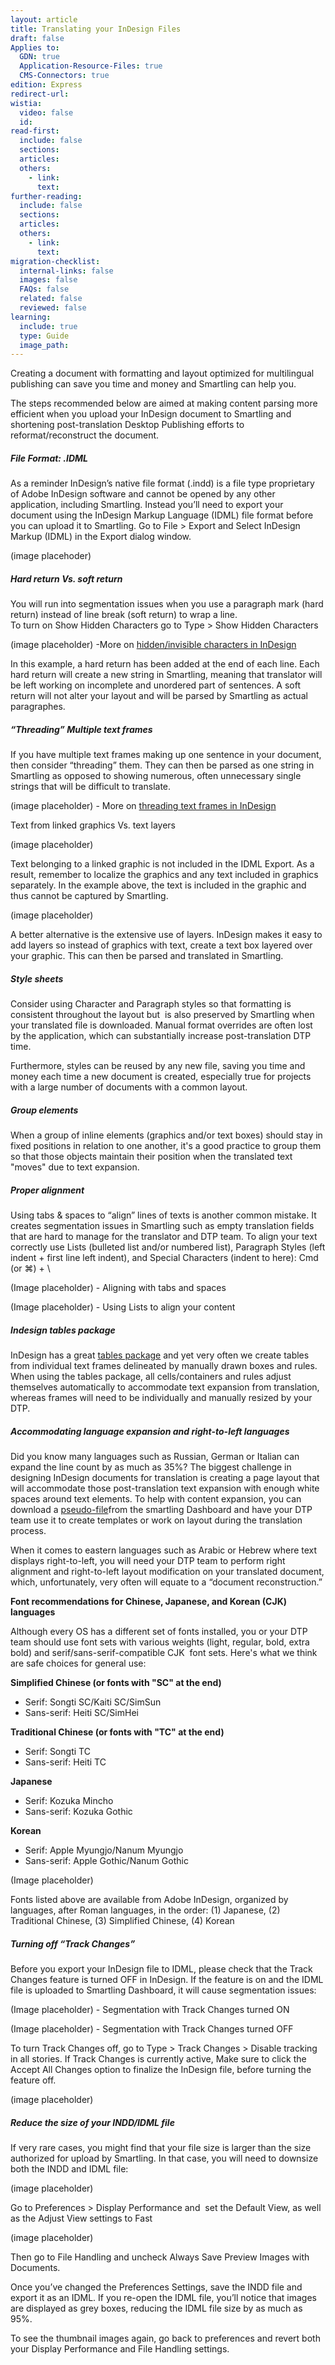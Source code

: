 ```yaml
---
layout: article
title: Translating your InDesign Files
draft: false
Applies to:
  GDN: true
  Application-Resource-Files: true
  CMS-Connectors: true
edition: Express
redirect-url:
wistia:
  video: false
  id:
read-first:
  include: false
  sections:
  articles:
  others:
    - link:
      text:
further-reading:
  include: false
  sections:
  articles:
  others:
    - link:
      text:
migration-checklist:
  internal-links: false
  images: false
  FAQs: false
  related: false
  reviewed: false
learning:
  include: true
  type: Guide
  image_path: 
---
```



Creating a document with formatting and layout optimized for multilingual publishing can save you time and money and Smartling can help you.

The steps recommended below are aimed at making content parsing more efficient when you upload your InDesign document to Smartling and shortening post-translation Desktop Publishing efforts to reformat/reconstruct the document.

##### **File Format: .IDML**

As a reminder InDesign’s native file format (.indd) is a file type proprietary of Adobe InDesign software and cannot be opened by any other application, including Smartling. Instead you’ll need to export your document using the InDesign Markup Language (IDML) file format before you can upload it to Smartling. Go to File &gt; Export and Select InDesign Markup (IDML) in the Export dialog window.

(image placehoder)

##### Hard return Vs. soft return

You will run into segmentation issues when you use a paragraph mark (hard return) instead of line break (soft return) to wrap a line.
<br>To turn on Show Hidden Characters go to Type &gt; Show Hidden Characters

(image placeholder) -More on [hidden/invisible characters in InDesign](https://helpx.adobe.com/indesign/using/editing-text.html#view_hidden_nonprinting_characters)

In this example, a hard return has been added at the end of each line. Each hard return will create a new string in Smartling, meaning that translator will be left working on incomplete and unordered part of sentences. A soft return will not alter your layout and will be parsed by Smartling as actual paragraphes.

##### “Threading” Multiple text frames

If you have multiple text frames making up one sentence in your document, then consider “threading” them. They can then be parsed as one string in Smartling as opposed to showing numerous, often unnecessary single strings that will be difficult to translate.

(image placeholder) - More on [threading text frames in InDesign](https://helpx.adobe.com/indesign/using/threading-text.html)

Text from linked graphics Vs. text layers

(image placeholder)

Text belonging to a linked graphic is not included in the IDML Export. As a result, remember to localize the graphics and any text included in graphics separately. In the example above, the text is included in the graphic and thus cannot be captured by Smartling.

(image placeholder)

A better alternative is the extensive use of layers. InDesign makes it easy to add layers so instead of graphics with text, create a text box layered over your graphic. This can then be parsed and translated in Smartling.

##### Style sheets

Consider using Character and Paragraph styles so that formatting is consistent throughout the layout but &nbsp;is also preserved by Smartling when your translated file is downloaded. Manual format overrides are often lost by the application, which can substantially increase post-translation DTP time.

Furthermore, styles can be reused by any new file, saving you time and money each time a new document is created, especially true for projects with a large number of documents with a common layout.

##### Group elements

When a group of inline elements (graphics and/or text boxes) should stay in fixed positions in relation to one another, it's a good practice to group them so that those objects maintain their position when the translated text "moves" due to text expansion.

##### Proper alignment

Using tabs & spaces to “align” lines of texts is another common mistake. It creates segmentation issues in Smartling such as empty translation fields that are hard to manage for the translator and DTP team. To align your text correctly use Lists (bulleted list and/or numbered list), Paragraph Styles (left indent + first line left indent), and Special Characters (indent to here): Cmd (or ⌘) + \

(Image placeholder) - Aligning with tabs and spaces

(Image placeholder) - Using Lists to align your content

##### Indesign tables package&nbsp;

InDesign has a great [tables package](https://helpx.adobe.com/indesign/using/creating-tables.html) and yet very often we create tables from individual text frames delineated by manually drawn boxes and rules. When using the tables package, all cells/containers and rules adjust themselves automatically to accommodate text expansion from translation, whereas frames will need to be individually and manually resized by your DTP.

##### Accommodating language expansion and right-to-left languages

Did you know many languages such as Russian, German or Italian can expand the line count by as much as 35%? The biggest challenge in designing InDesign documents for translation is creating a page layout that will accommodate those post-translation text expansion with enough white spaces around text elements. To help with content expansion, you can download a [pseudo-file](http://support.smartling.com/hc/en-us/articles/201468416-Download-translated-files)from the smartling Dashboard and have your DTP team use it to create templates or work on layout during the translation process.

When it comes to eastern languages such as Arabic or Hebrew where text displays right-to-left, you will need your DTP team to perform right alignment and right-to-left layout modification on your translated document, which, unfortunately, very often will equate to a “document reconstruction.”

**Font recommendations for Chinese, Japanese, and Korean (CJK) languages**

Although every OS has a different set of fonts installed, you or your DTP team should use font sets with various weights (light, regular, bold, extra bold) and serif/sans-serif-compatible CJK &nbsp;font sets. Here's what we think are safe choices for general use:

**Simplified Chinese (or fonts with "SC" at the end)**

* Serif: Songti SC/Kaiti SC/SimSun
* Sans-serif: Heiti SC/SimHei


**Traditional Chinese (or fonts with "TC" at the end)**

* Serif: Songti TC
* Sans-serif: Heiti TC


**Japanese**

* Serif: Kozuka Mincho
* Sans-serif: Kozuka Gothic


**Korean**

* Serif: Apple Myungjo/Nanum Myungjo
* Sans-serif: Apple Gothic/Nanum Gothic


(Image placeholder)

Fonts listed above are available from Adobe InDesign, organized by languages, after Roman languages, in the order: (1) Japanese, (2) Traditional Chinese, (3) Simplified Chinese, (4) Korean

##### Turning off “Track Changes”

Before you export your InDesign file to IDML, please check that the Track Changes feature is turned OFF in InDesign. If the feature is on and the IDML file is uploaded to Smartling Dashboard, it will cause segmentation issues:

(Image placeholder) - Segmentation with Track Changes turned ON

(Image placeholder) - Segmentation with Track Changes turned OFF

To turn Track Changes off, go to Type &gt; Track Changes &gt; Disable tracking in all stories. If Track Changes is currently active, Make sure to click the Accept All Changes option to finalize the InDesign file, before turning the feature off. &nbsp;

(image placeholder)&nbsp;

##### Reduce the size of your INDD/IDML file

If very rare cases, you might find that your file size is larger than the size authorized for upload by Smartling. In that case, you will need to downsize both the INDD and IDML file:

(image placeholder)

Go to Preferences &gt; Display Performance and &nbsp;set the Default View, as well as the Adjust View settings to Fast

(image placeholder)

Then go to File Handling and uncheck Always Save Preview Images with Documents.

Once you’ve changed the Preferences Settings, save the INDD file and export it as an IDML. If you re-open the IDML file, you’ll notice that images are displayed as grey boxes, reducing the IDML file size by as much as 95%.

To see the thumbnail images again, go back to preferences and revert both your Display Performance and File Handling settings.